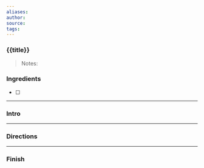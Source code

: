 ```yaml
---
aliases:
author: 
source: 
tags: 
---
```

### {{title}}

>Notes:

### Ingredients
- [ ] 

---
### Intro


---
### Directions


---
### Finish
